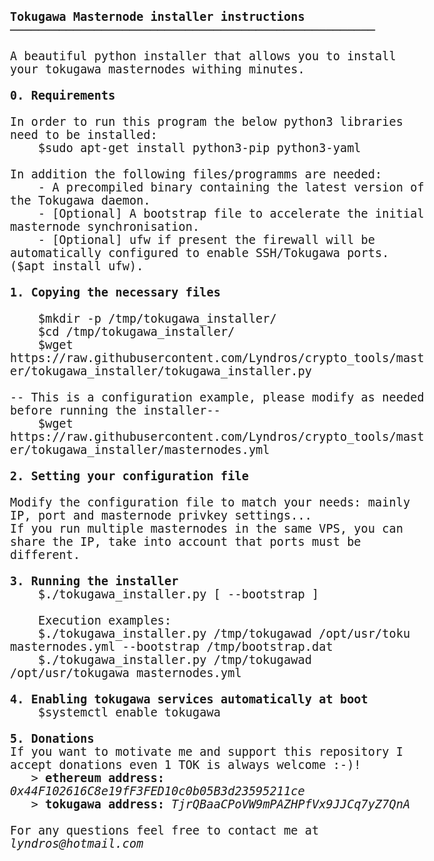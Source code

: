 <html>
<body style="font-family: Consolas, monospace; font-size:14pt;">
<b>Tokugawa Masternode installer instructions</b>
<br/> ────────────────────────────────────────────────────
<br/>
<br/> A beautiful python installer that allows you to install your tokugawa masternodes withing minutes.
<br/>
<br/> <b>0. Requirements</b>
<br/>
<br/> In order to run this program the below python3 libraries need to be installed:
<br/> &nbsp; &nbsp; $sudo apt-get install python3-pip python3-yaml
<br/> 
<br/> In addition the following files/programms are needed:
<br/> &nbsp; &nbsp; - A precompiled binary containing the latest version of the Tokugawa daemon.
<br/> &nbsp; &nbsp; - [Optional] A bootstrap file to accelerate the initial masternode synchronisation.
<br/> &nbsp; &nbsp; - [Optional] ufw if present the firewall will be automatically configured to enable SSH/Tokugawa ports. ($apt install ufw).
<br/>
<br/> <b>1. Copying the necessary files</b>
<br/>
<br/> &nbsp; &nbsp; $mkdir -p /tmp/tokugawa_installer/
<br/> &nbsp; &nbsp; $cd /tmp/tokugawa_installer/
<br/> &nbsp; &nbsp; $wget https://raw.githubusercontent.com/Lyndros/crypto_tools/master/tokugawa_installer/tokugawa_installer.py
<br/>
<br/> -- This is a configuration example, please modify as needed before running the installer--
<br/> &nbsp; &nbsp; $wget https://raw.githubusercontent.com/Lyndros/crypto_tools/master/tokugawa_installer/masternodes.yml
<br/>
<br/> <b>2. Setting your configuration file</b>
<br/> 
<br/> Modify the configuration file to match your needs: mainly IP, port and masternode privkey settings...
<br/> If you run multiple masternodes in the same VPS, you can share the IP, take into account that ports must be different.
<br/>
<br/> <b>3. Running the installer</b>
<br/> &nbsp; &nbsp; $./tokugawa_installer.py <tokugawad_file> <dest_folder> <mn_configuration.yml> [ --bootstrap <bootstrap_file.dat> ]
<br/>
<br/> &nbsp; &nbsp; Execution examples:
<br/> &nbsp; &nbsp; $./tokugawa_installer.py /tmp/tokugawad /opt/usr/toku masternodes.yml --bootstrap /tmp/bootstrap.dat
<br/> &nbsp; &nbsp; $./tokugawa_installer.py /tmp/tokugawad /opt/usr/tokugawa masternodes.yml
<br/>
<br/> <b>4. Enabling tokugawa services automatically at boot</b>
<br/> &nbsp; &nbsp; $systemctl enable tokugawa
<br/>
<br/> <b>5. Donations</b>
<br/> If you want to motivate me and support this repository I accept donations even 1 TOK is always welcome :-)!
<br/> &nbsp; &nbsp;> <b>ethereum address:</b> <i>0x44F102616C8e19fF3FED10c0b05B3d23595211ce</i>
<br/> &nbsp; &nbsp;> <b>tokugawa address:</b> <i>TjrQBaaCPoVW9mPAZHPfVx9JJCq7yZ7QnA</i>
<br/>
<br/> For any questions feel free to contact me at <i>lyndros@hotmail.com</i>
</body>
</html>
